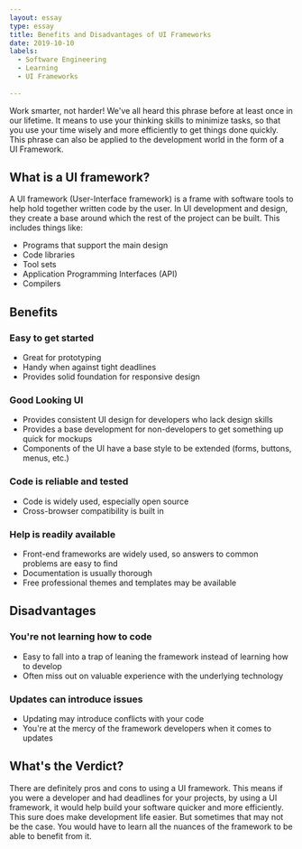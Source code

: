 ```yaml
---
layout: essay
type: essay
title: Benefits and Disadvantages of UI Frameworks
date: 2019-10-10
labels:
  - Software Engineering
  - Learning
  - UI Frameworks
 
---
```

Work smarter, not harder! We've all heard this phrase before at least once in our lifetime. It means to use your thinking skills to minimize tasks, so that you use your time wisely and more efficiently to get things done quickly. This phrase can also be applied to the development world in the form of a UI Framework.

## What is a UI framework?

A UI framework (User-Interface framework) is a frame with software tools to help hold together written code by the user. In UI development and design, they create a base around which the rest of the project can be built. 
This includes things like:
- Programs that support the main design
- Code libraries
- Tool sets
- Application Programming Interfaces (API)
- Compilers 

## Benefits

### Easy to get started

- Great for prototyping
- Handy when against tight deadlines
- Provides solid foundation for responsive design

### Good Looking UI

- Provides consistent UI design for developers who lack design skills
- Provides a base development for non-developers to get something up quick for mockups
- Components of the UI have a base style to be extended (forms, buttons, menus, etc.)

### Code is reliable and tested

- Code is widely used, especially open source
- Cross-browser compatibility is built in

### Help is readily available

- Front-end frameworks are widely used, so answers to common problems are easy to find
- Documentation is usually thorough
- Free professional themes and templates may be available

## Disadvantages

### You're not learning how to code

- Easy to fall into a trap of leaning the framework instead of learning how to develop
- Often miss out on valuable experience with the underlying technology

### Updates can introduce issues

- Updating may introduce conflicts with your code
- You're at the mercy of the framework developers when it comes to updates

## What's the Verdict?

There are definitely pros and cons to using a UI framework. This means if you were a developer and had deadlines for your projects, by using a UI framework, it would help build your software quicker and more efficiently. This sure does make development life easier. But sometimes that may not be the case. You would have to learn all the nuances of the framework to be able to benefit from it.